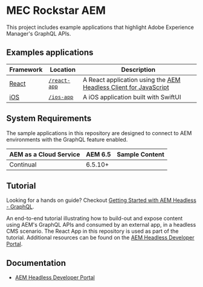 # MEC Rockstar AEM

This project includes example applications that highlight Adobe Experience Manager's GraphQL APIs.

## Examples applications

| Framework | Location | Description |
|--------|-----------|-------------|
| [React](./react-app) | [`/react-app`](./react-app) | A React application using the [AEM Headless Client for JavaScript](https://github.com/adobe/aem-headless-client-js) |
| [iOS](./ios-app) | [`/ios-app`](./ios-app) | A iOS application built with SwiftUI


## System Requirements

The sample applications in this repository are designed to connect to AEM environments with the GraphQL feature enabled.

 AEM as a Cloud Service | AEM 6.5 | Sample Content |
------------------------|---------|--------------------|
Continual               | 6.5.10+ |  

## Tutorial

Looking for a hands on guide? Checkout [Getting Started with AEM Headless - GraphQL](https://experienceleague.adobe.com/docs/experience-manager-learn/getting-started-with-aem-headless/graphql/overview.html).

An end-to-end tutorial illustrating how to build-out and expose content using AEM's GraphQL APIs and consumed by an external app, in a headless CMS scenario. The React App in this repository is used as part of the tutorial. Additional resources can be found on the  [AEM Headless Developer Portal](https://experienceleague.adobe.com/landing/experience-manager/headless/developer.html).

## Documentation

* [AEM Headless Developer Portal](https://experienceleague.adobe.com/landing/experience-manager/headless/developer.html)


